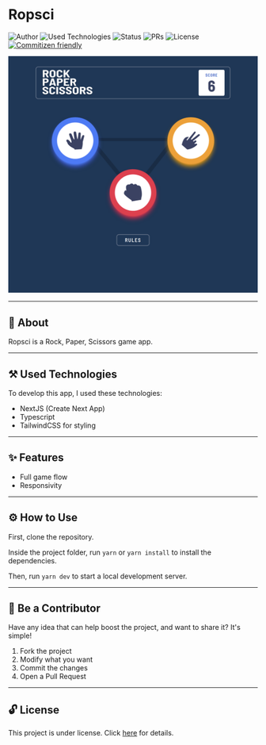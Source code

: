 # Ropsci

![Author](https://img.shields.io/badge/author-Wendell%20Kenneddy-brightgreen)
![Used Technologies](https://img.shields.io/badge/techs-NextJS,%20Typescript%20and%20TailwindCSS-brightgreen)
![Status](https://img.shields.io/badge/status-Concluded-brightgreen)
![PRs](https://img.shields.io/badge/PRs-Welcome-brightgreen)
![License](https://img.shields.io/badge/license-MIT-brightgreen)
[![Commitizen friendly](https://img.shields.io/badge/commitizen-friendly-brightgreen.svg)](http://commitizen.github.io/cz-cli/)

![Final Result](./.github/preview.png)

---

## 📕 About

Ropsci is a Rock, Paper, Scissors game app.

---

## ⚒️ Used Technologies

To develop this app, I used these technologies:

- NextJS (Create Next App)
- Typescript
- TailwindCSS for styling

---

## ✨ Features

- Full game flow
- Responsivity

---

## ⚙️ How to Use

First, clone the repository.

Inside the project folder, run `yarn` or `yarn install` to install the dependencies.

Then, run `yarn dev` to start a local development server.

---

## 🤝 Be a Contributor

Have any idea that can help boost the project, and want to share it? It's simple!

1. Fork the project
2. Modify what you want
3. Commit the changes
4. Open a Pull Request

---

## 🔓 License

This project is under license. Click [here](./LICENSE.md) for details.
